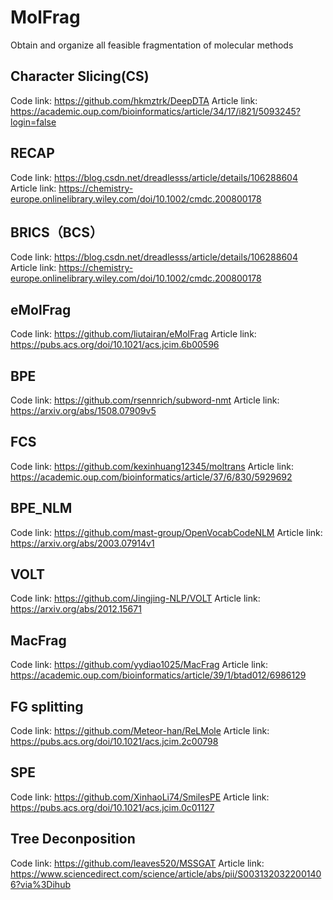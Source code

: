# MolFrag
Obtain and organize all feasible fragmentation of molecular methods

## Character Slicing(CS)
  Code link: https://github.com/hkmztrk/DeepDTA
  Article link: https://academic.oup.com/bioinformatics/article/34/17/i821/5093245?login=false
## RECAP
  Code link: https://blog.csdn.net/dreadlesss/article/details/106288604
  Article link: https://chemistry-europe.onlinelibrary.wiley.com/doi/10.1002/cmdc.200800178
## BRICS（BCS）
  Code link: https://blog.csdn.net/dreadlesss/article/details/106288604
  Article link: https://chemistry-europe.onlinelibrary.wiley.com/doi/10.1002/cmdc.200800178
## eMolFrag
  Code link: https://github.com/liutairan/eMolFrag
  Article link: https://pubs.acs.org/doi/10.1021/acs.jcim.6b00596
## BPE
  Code link: https://github.com/rsennrich/subword-nmt
  Article link: https://arxiv.org/abs/1508.07909v5
## FCS
  Code link: https://github.com/kexinhuang12345/moltrans
  Article link: https://academic.oup.com/bioinformatics/article/37/6/830/5929692
## BPE_NLM
  Code link: https://github.com/mast-group/OpenVocabCodeNLM
  Article link: https://arxiv.org/abs/2003.07914v1
## VOLT
  Code link: https://github.com/Jingjing-NLP/VOLT
  Article link: https://arxiv.org/abs/2012.15671
## MacFrag
  Code link: https://github.com/yydiao1025/MacFrag
  Article link: https://academic.oup.com/bioinformatics/article/39/1/btad012/6986129
## FG splitting
  Code link: https://github.com/Meteor-han/ReLMole
  Article link: https://pubs.acs.org/doi/10.1021/acs.jcim.2c00798
## SPE
  Code link: https://github.com/XinhaoLi74/SmilesPE
  Article link: https://pubs.acs.org/doi/10.1021/acs.jcim.0c01127
## Tree Deconposition
  Code link: https://github.com/leaves520/MSSGAT
  Article link: https://www.sciencedirect.com/science/article/abs/pii/S0031320322001406?via%3Dihub
